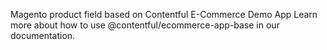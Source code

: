 Magento product field based on Contentful E-Commerce Demo App
Learn more about how to use @contentful/ecommerce-app-base in our documentation.
